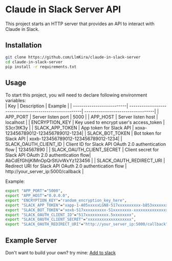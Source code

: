 # Claude in Slack Server API

This project starts an HTTP server that provides an API to interact with Claude in Slack.

## Installation

```bash
git clone https://github.com/LlmKira/claude-in-slack-server
cd claude-in-slack-server
pip install -r requirements.txt
```

## Usage

To start this project, you will need to declare following environment variables:  
| Key                        | Description                                            | Example                           |
| --------------------------| -------------------------------------------------------| ----------------------------------|
| APP_PORT                   | Server listen port                                     | 5000                              |
| APP_HOST                   | Server listen host                                     | localhost                         |
| ENCRYPTION_KEY             | Key used to encrypt user's access_token                 | S3cr3tK3y                         |
| SLACK_APP_TOKEN            | App token for Slack API                                 | xoxa-123456789012-123456789012-1234|
| SLACK_BOT_TOKEN            | Bot token for Slack API                                 | xoxb-123456789012-123456789012-1234|
| SLACK_OAUTH_CLIENT_ID      | Client ID for Slack API OAuth 2.0 authentication flow    | 1234567890                        |
| SLACK_OAUTH_CLIENT_SECRET  | Client secret for Slack API OAuth 2.0 authentication flow| AbCdEfGhIjKlMnOpQrStUvWxYz123456 |
| SLACK_OAUTH_REDIRECT_URI   | Redirect URI for Slack API OAuth 2.0 authentication flow | http://your_server_ip:5000/callback   |

Example:
```bash
export "APP_PORT"="5000",
export "APP_HOST"="0.0.0.0",
export "ENCRYPTION_KEY"="random_encryption_key_here",
export "SLACK_APP_TOKEN"="xapp-1-A05xxxxxLGN8-517xxxxxxxxxx-b853xxxxxxxxxxxxxxxd34850xxxxxxxxxxbed3084",
export "SLACK_BOT_TOKEN"="xoxb-517xxxxxxxxxx-51xxxxxxxx-xxxxxxxxxxxxxxxxxxxxxxx",
export "SLACK_OAUTH_CLIENT_ID"="517xxxxxxxxxx.5xxxxxxxx",
export "SLACK_OAUTH_CLIENT_SECRET"="xxxxxxxxxxxxxxxxxxx",
export "SLACK_OAUTH_REDIRECT_URI"="http://your_server_ip:5000/callback",
```

## Example Server
Don't want to build your own? try mine:  [Add to slack](https://chatgpt-proxy.lss233.com/claude-in-slack/login)
